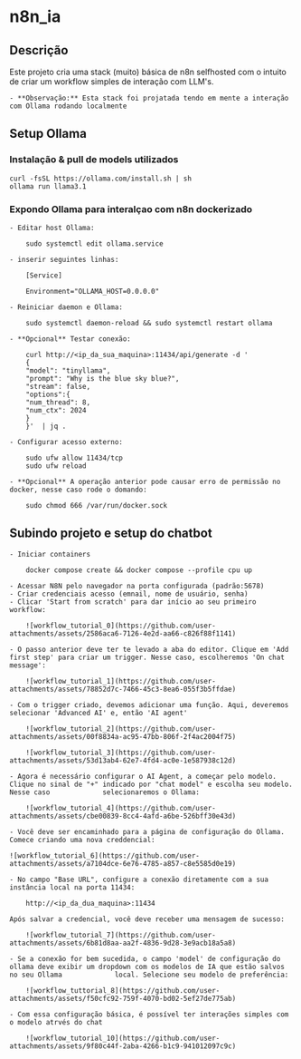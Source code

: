 # n8n_ia

## Descrição

Este projeto cria uma stack (muito) básica de n8n selfhosted com o intuito de criar um workflow simples de interação com LLM's. 
    
    - **Observação:** Esta stack foi projatada tendo em mente a interação com Ollama rodando localmente

## Setup Ollama

### Instalação & pull de models utilizados

    curl -fsSL https://ollama.com/install.sh | sh
    ollama run llama3.1

### Expondo Ollama para interalçao com n8n dockerizado

    - Editar host Ollama:

        sudo systemctl edit ollama.service 

    - inserir seguintes linhas:

        [Service]

        Environment="OLLAMA_HOST=0.0.0.0"
    
    - Reiniciar daemon e Ollama:

        sudo systemctl daemon-reload && sudo systemctl restart ollama
    
    - **Opcional** Testar conexão:

        curl http://<ip_da_sua_maquina>:11434/api/generate -d '
        {  
        "model": "tinyllama",  
        "prompt": "Why is the blue sky blue?",  
        "stream": false,
        "options":{
        "num_thread": 8,
        "num_ctx": 2024
        }
        }'  | jq .

    - Configurar acesso externo:

        sudo ufw allow 11434/tcp
        sudo ufw reload

    - **Opcional** A operação anterior pode causar erro de permissão no docker, nesse caso rode o domando:

        sudo chmod 666 /var/run/docker.sock

## Subindo projeto e setup do chatbot

    - Iniciar containers

        docker compose create && docker compose --profile cpu up

    - Acessar N8N pelo navegador na porta configurada (padrão:5678)
    - Criar credenciais acesso (emnail, nome de usuário, senha)
    - Clicar 'Start from scratch' para dar início ao seu primeiro workflow:

        ![workflow_tutorial_0](https://github.com/user-attachments/assets/2586aca6-7126-4e2d-aa66-c826f88f1141)

    - O passo anterior deve ter te levado a aba do editor. Clique em 'Add first step' para criar um trigger. Nesse caso, escolheremos 'On chat message':

        ![workflow_tutorial_1](https://github.com/user-attachments/assets/78852d7c-7466-45c3-8ea6-055f3b5ffdae)

    - Com o trigger criado, devemos adicionar uma função. Aqui, deveremos selecionar 'Advanced AI' e, então 'AI agent'

        ![workflow_tutorial_2](https://github.com/user-attachments/assets/00f8834a-ac95-47bb-806f-2f4ac2004f75)
    
        ![workflow_tutorial_3](https://github.com/user-attachments/assets/53d13ab4-62e7-4fd4-ac0e-1e587938c12d)

    - Agora é necessário configurar o AI Agent, a começar pelo modelo. Clique no sinal de "+" indicado por "chat model" e escolha seu modelo. Nesse caso             selecionaremos o Ollama:

        ![workflow_tutorial_4](https://github.com/user-attachments/assets/cbe00839-8cc4-4afd-a6be-526bff30e43d)

    - Você deve ser encaminhado para a página de configuração do Ollama. Comece criando uma nova creddencial:

    ![workflow_tutorial_6](https://github.com/user-attachments/assets/a7104dce-6e76-4785-a857-c8e5585d0e19)

    - No campo "Base URL", configure a conexão diretamente com a sua instância local na porta 11434:

        http://<ip_da_dua_maquina>:11434

    Após salvar a credencial, você deve receber uma mensagem de sucesso:

        ![workflow_tutorial_7](https://github.com/user-attachments/assets/6b81d8aa-aa2f-4836-9d28-3e9acb18a5a8)

    - Se a conexão for bem sucedida, o campo 'model' de configuração do ollama deve exibir um dropdown com os modelos de IA que estão salvos no seu Ollama             local. Selecione seu modelo de preferência:

        ![workflow_tuttorial_8](https://github.com/user-attachments/assets/f50cfc92-759f-4070-bd02-5ef27de775ab)

    - Com essa configuração básica, é possível ter interações simples com o modelo atrvés do chat

        ![workflow_tutorial_10](https://github.com/user-attachments/assets/9f80c44f-2aba-4266-b1c9-941012097c9c)



